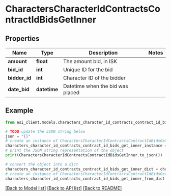 # CharactersCharacterIdContractsContractIdBidsGetInner


## Properties

Name | Type | Description | Notes
------------ | ------------- | ------------- | -------------
**amount** | **float** | The amount bid, in ISK | 
**bid_id** | **int** | Unique ID for the bid | 
**bidder_id** | **int** | Character ID of the bidder | 
**date_bid** | **datetime** | Datetime when the bid was placed | 

## Example

```python
from esi_client.models.characters_character_id_contracts_contract_id_bids_get_inner import CharactersCharacterIdContractsContractIdBidsGetInner

# TODO update the JSON string below
json = "{}"
# create an instance of CharactersCharacterIdContractsContractIdBidsGetInner from a JSON string
characters_character_id_contracts_contract_id_bids_get_inner_instance = CharactersCharacterIdContractsContractIdBidsGetInner.from_json(json)
# print the JSON string representation of the object
print(CharactersCharacterIdContractsContractIdBidsGetInner.to_json())

# convert the object into a dict
characters_character_id_contracts_contract_id_bids_get_inner_dict = characters_character_id_contracts_contract_id_bids_get_inner_instance.to_dict()
# create an instance of CharactersCharacterIdContractsContractIdBidsGetInner from a dict
characters_character_id_contracts_contract_id_bids_get_inner_from_dict = CharactersCharacterIdContractsContractIdBidsGetInner.from_dict(characters_character_id_contracts_contract_id_bids_get_inner_dict)
```
[[Back to Model list]](../README.md#documentation-for-models) [[Back to API list]](../README.md#documentation-for-api-endpoints) [[Back to README]](../README.md)



